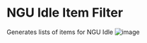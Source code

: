 # NGU Idle Item Filter
Generates lists of items for NGU Idle
![image](https://github.com/Zeekb/ngu-idle-item-filter/assets/24407565/54671a33-4488-44e3-bc16-5e083fa8eda5)
